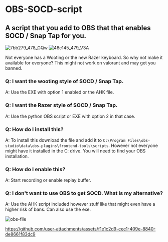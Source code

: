 # OBS-SOCD-script
## A script that you add to OBS that that enables SOCD / Snap Tap for you.
![7bb279_478_GQw](https://github.com/user-attachments/assets/22680a30-2543-4afe-a4c2-e66524a87943)
![48c145_479_V3A](https://github.com/user-attachments/assets/b9d98a0e-bcec-4720-815a-03f6554c4416)

Not everyone has a Wooting or the new Razer keyboard. So why not make it available for everyone?
This might not work on valorant and may get you banned.

### Q: I want the wooting style of SOCD / Snap Tap.
A: Use the EXE with option 1 enabled or the AHK file. 

### Q: I want the Razer style of SOCD / Snap Tap.
A: Use the python OBS script or EXE with option 2 in that case.

### Q: How do I install this? 
A: To install this download the file and add it to ```C:\Program Files\obs-studio\data\obs-plugins\frontend-tools\scripts```.
However not everyone might have it installed in the C: drive. You will need to find your OBS installation.

### Q: How do I enable this?
A: Start recording or enable replay buffer.

### Q: I don't want to use OBS to get SOCD. What is my alternative?
A: Use the AHK script included however stuff like that might even have a higher risk of bans. Can also use the exe.

![obs-file](https://i.imgur.com/Mj7D3Er.png)


https://github.com/user-attachments/assets/f1e1c2d9-cec1-409e-8840-de8661f83dc9

